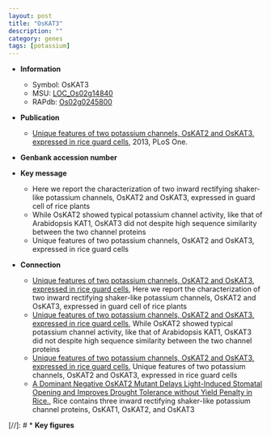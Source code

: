 ```yaml
---
layout: post
title: "OsKAT3"
description: ""
category: genes
tags: [potassium]
---
```


* **Information**  
    + Symbol: OsKAT3  
    + MSU: [LOC_Os02g14840](http://rice.plantbiology.msu.edu/cgi-bin/ORF_infopage.cgi?orf=LOC_Os02g14840)  
    + RAPdb: [Os02g0245800](http://rapdb.dna.affrc.go.jp/viewer/gbrowse_details/irgsp1?name=Os02g0245800)  

* **Publication**  
    + [Unique features of two potassium channels, OsKAT2 and OsKAT3, expressed in rice guard cells](http://www.ncbi.nlm.nih.gov/pubmed?term=Unique+features+of+two+potassium+channels,+OsKAT2+and+OsKAT3,+expressed+in+rice+guard+cells%5BTitle%5D), 2013, PLoS One.

* **Genbank accession number**  

* **Key message**  
    + Here we report the characterization of two inward rectifying shaker-like potassium channels, OsKAT2 and OsKAT3, expressed in guard cell of rice plants
    + While OsKAT2 showed typical potassium channel activity, like that of Arabidopsis KAT1, OsKAT3 did not despite high sequence similarity between the two channel proteins
    + Unique features of two potassium channels, OsKAT2 and OsKAT3, expressed in rice guard cells

* **Connection**  
    + [Unique features of two potassium channels, OsKAT2 and OsKAT3, expressed in rice guard cells](http://www.ncbi.nlm.nih.gov/pubmed?term=Unique+features+of+two+potassium+channels,+OsKAT2+and+OsKAT3,+expressed+in+rice+guard+cells%5BTitle%5D), Here we report the characterization of two inward rectifying shaker-like potassium channels, OsKAT2 and OsKAT3, expressed in guard cell of rice plants
    + [Unique features of two potassium channels, OsKAT2 and OsKAT3, expressed in rice guard cells](http://www.ncbi.nlm.nih.gov/pubmed?term=Unique+features+of+two+potassium+channels,+OsKAT2+and+OsKAT3,+expressed+in+rice+guard+cells%5BTitle%5D), While OsKAT2 showed typical potassium channel activity, like that of Arabidopsis KAT1, OsKAT3 did not despite high sequence similarity between the two channel proteins
    + [Unique features of two potassium channels, OsKAT2 and OsKAT3, expressed in rice guard cells](http://www.ncbi.nlm.nih.gov/pubmed?term=Unique+features+of+two+potassium+channels,+OsKAT2+and+OsKAT3,+expressed+in+rice+guard+cells%5BTitle%5D), Unique features of two potassium channels, OsKAT2 and OsKAT3, expressed in rice guard cells
    + [A Dominant Negative OsKAT2 Mutant Delays Light-Induced Stomatal Opening and Improves Drought Tolerance without Yield Penalty in Rice.](http://www.ncbi.nlm.nih.gov/pubmed?term=A+Dominant+Negative+OsKAT2+Mutant+Delays+Light-Induced+Stomatal+Opening+and+Improves+Drought+Tolerance+without+Yield+Penalty+in+Rice.%5BTitle%5D),  Rice contains three inward rectifying shaker-like potassium channel proteins, OsKAT1, OsKAT2, and OsKAT3

[//]: # * **Key figures**  


